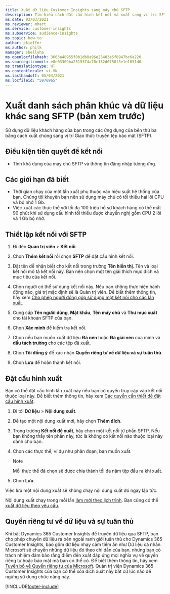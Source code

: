 ```yaml
---
title: Xuất dữ liệu Customer Insights sang máy chủ SFTP
description: Tìm hiểu cách đặt cấu hình kết nối và xuất sang vị trí SFTP.
ms.date: 03/03/2021
ms.reviewer: mhart
ms.service: customer-insights
ms.subservice: audience-insights
ms.topic: how-to
author: pkieffer
ms.author: philk
manager: shellyha
ms.openlocfilehash: 3663a48955f0b1db8a96e25403e5f8947bc6a220
ms.sourcegitcommit: e8e03309ba2515374a70c132d0758f3e1e1851d0
ms.translationtype: HT
ms.contentlocale: vi-VN
ms.lasthandoff: 05/04/2021
ms.locfileid: "5976965"
---
```

# <a name="export-segment-lists-and-other-data-to-sftp-preview"></a>Xuất danh sách phân khúc và dữ liệu khác sang SFTP (bản xem trước)

Sử dụng dữ liệu khách hàng của bạn trong các ứng dụng của bên thứ ba bằng cách xuất chúng sang vị trí Giao thức truyền tệp bảo mật (SFTP).

## <a name="prerequisites-for-connection"></a>Điều kiện tiên quyết để kết nối

- Tính khả dụng của máy chủ SFTP và thông tin đăng nhập tương ứng.

## <a name="known-limitations"></a>Các giới hạn đã biết

- Thời gian chạy của một lần xuất phụ thuộc vào hiệu suất hệ thống của bạn. Chúng tôi khuyên bạn nên sử dụng máy chủ có tối thiểu hai lõi CPU và bộ nhớ 1 Gb. 
- Việc xuất các thực thể với tối đa 100 triệu hồ sơ khách hàng có thể mất 90 phút khi sử dụng cấu hình tối thiểu được khuyến nghị gồm CPU 2 lõi và 1 Gb bộ nhớ. 

## <a name="set-up-connection-to-sftp"></a>Thiết lập kết nối với SFTP

1. Đi đến **Quản trị viên** > **Kết nối**.

1. Chọn **Thêm kết nối** rồi chọn **SFTP** để đặt cấu hình kết nối.

1. Đặt tên dễ nhận biết cho kết nối trong trường **Tên hiển thị**. Tên và loại kết nối mô tả kết nối này. Bạn nên chọn một tên giải thích mục đích và mục tiêu của kết nối.

1. Chọn người có thể sử dụng kết nối này. Nếu bạn không thực hiện hành động nào, giá trị mặc định sẽ là Quản trị viên. Để biết thêm thông tin, hãy xem [Cho phép người đóng góp sử dụng một kết nối cho các lần xuất](connections.md#allow-contributors-to-use-a-connection-for-exports).

1. Cung cấp **Tên người dùng**, **Mật khẩu**, **Tên máy chủ** và **Thư mục xuất** cho tài khoản SFTP của bạn.

1. Chọn **Xác minh** để kiểm tra kết nối.

1. Chọn nếu bạn muốn xuất dữ liệu **Đã nén** hoặc **Đã giải nén** của mình và **dấu tách trường** cho các tệp đã xuất.

1. Chọn **Tôi đồng ý** để xác nhận **Quyền riêng tư về dữ liệu và sự tuân thủ**.

1. Chọn **Lưu** để hoàn thành kết nối.

## <a name="configure-an-export"></a>Đặt cấu hình xuất

Bạn có thể đặt cấu hình lần xuất này nếu bạn có quyền truy cập vào kết nối thuộc loại này. Để biết thêm thông tin, hãy xem [Các quyền cần thiết để đặt cấu hình xuất](export-destinations.md#set-up-a-new-export).

1. Đi tới **Dữ liệu** > **Nội dung xuất**.

1. Để tạo một nội dung xuất mới, hãy chọn **Thêm đích**.

1. Trong trường **Kết nối để xuất**, hãy chọn một kết nối từ phần SFTP. Nếu bạn không thấy tên phần này, tức là không có kết nối nào thuộc loại này dành cho bạn.

1. Chọn các thực thể, ví dụ như phân đoạn, bạn muốn xuất.

   > [!NOTE]
   > Mỗi thực thể đã chọn sẽ được chia thành tối đa năm tệp đầu ra khi xuất. 

1. Chọn **Lưu**.

Việc lưu một nội dung xuất sẽ không chạy nội dung xuất đó ngay lập tức.

Nội dung xuất chạy trong mỗi lần [làm mới theo lịch trình](system.md#schedule-tab). Bạn cũng có thể [xuất dữ liệu theo yêu cầu](export-destinations.md#run-exports-on-demand). 

## <a name="data-privacy-and-compliance"></a>Quyền riêng tư về dữ liệu và sự tuân thủ

Khi bật Dynamics 365 Customer Insights để truyền dữ liệu qua SFTP, bạn cho phép chuyển dữ liệu ra bên ngoài ranh giới tuân thủ cho Dynamics 365 Customer Insights, bao gồm dữ liệu nhạy cảm tiềm ẩn như Dữ liệu cá nhân. Microsoft sẽ chuyển những dữ liệu đó theo chỉ dẫn của bạn, nhưng bạn có trách nhiệm đảm bảo rằng điểm đến xuất đáp ứng mọi nghĩa vụ về quyền riêng tư hoặc bảo mật mà bạn có thể có. Để biết thêm thông tin, hãy xem [Tuyên bố về Quyền riêng tư của Microsoft](https://go.microsoft.com/fwlink/?linkid=396732).
Quản trị viên Dynamics 365 Customer Insights của bạn có thể xóa đích xuất này bất cứ lúc nào để ngừng sử dụng chức năng này.

[!INCLUDE[footer-include](../includes/footer-banner.md)]
